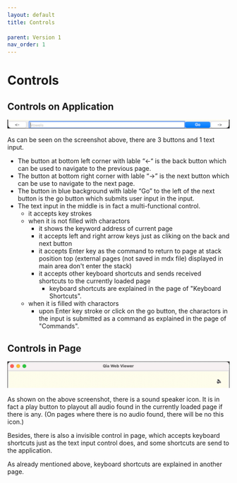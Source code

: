 ```yaml
---
layout: default
title: Controls

parent: Version 1
nav_order: 1
---
```


# Controls


## Controls on Application

![Qia mdx Reader - Version One: Controls on Application](../images/20210529-212111.png)

As can be seen on the screenshot above, there are 3 buttons and 1 text input.

* The button at bottom left corner with lable “<-“ is the back button which can be used to navigate to the previous page.
* The button at bottom right corner with lable “->” is the next button which can be use to navigate to the next page.
* The button in blue background with lable “Go” to the left of the next button is the go button which submits user input in the input.
* The text input in the middle is in fact a multi-functional control.
  * it accepts key strokes
  * when it is not filled with charactors
    * it shows the keyword address of current page
    * it accepts left and right arrow keys just as cliking on the back and next button
    * it accepts Enter key as the command to return to page at stack position top (external pages (not saved in mdx file) displayed in main area don't enter the stack)
    * it accepts other keyboard shortcuts and sends received shortcuts to the currently loaded page
      * keyboard shortcuts are explained in the page of "Keyboard Shortcuts".
  * when it is filled with charactors
    * upon Enter key stroke or click on the go button, the charactors in the input is submitted as a command as explained in the page of "Commands".


## Controls in Page

![Qia mdx Reader - Version One: Controls in Page](../images/20210529-214648.png)

As shown on the above screenshot, there is a sound speaker icon. It is in fact a play button to playout all audio found in the currently loaded page if there is any. (On pages where there is no audio found, there will be no this icon.)

Besides, there is also a invisible control in page, which accepts keyboard shortcuts just as the text input control does, and some shortcuts are send to the application.

As already mentioned above, keyboard shortcuts are explained in another page.
